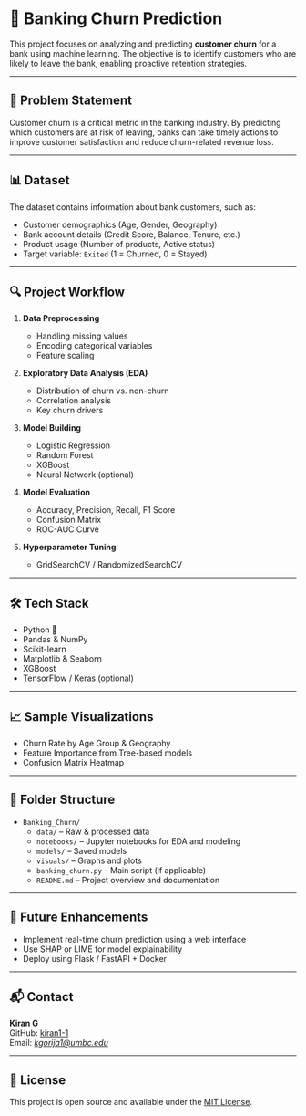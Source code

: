 # 🏦 Banking Churn Prediction

This project focuses on analyzing and predicting **customer churn** for a bank using machine learning. The objective is to identify customers who are likely to leave the bank, enabling proactive retention strategies.

---

## 📌 Problem Statement

Customer churn is a critical metric in the banking industry. By predicting which customers are at risk of leaving, banks can take timely actions to improve customer satisfaction and reduce churn-related revenue loss.

---

## 📊 Dataset

The dataset contains information about bank customers, such as:

- Customer demographics (Age, Gender, Geography)
- Bank account details (Credit Score, Balance, Tenure, etc.)
- Product usage (Number of products, Active status)
- Target variable: `Exited` (1 = Churned, 0 = Stayed)

---

## 🔍 Project Workflow

1. **Data Preprocessing**
   - Handling missing values
   - Encoding categorical variables
   - Feature scaling

2. **Exploratory Data Analysis (EDA)**
   - Distribution of churn vs. non-churn
   - Correlation analysis
   - Key churn drivers

3. **Model Building**
   - Logistic Regression
   - Random Forest
   - XGBoost
   - Neural Network (optional)

4. **Model Evaluation**
   - Accuracy, Precision, Recall, F1 Score
   - Confusion Matrix
   - ROC-AUC Curve

5. **Hyperparameter Tuning**
   - GridSearchCV / RandomizedSearchCV

---

## 🛠️ Tech Stack

- Python 🐍
- Pandas & NumPy
- Scikit-learn
- Matplotlib & Seaborn
- XGBoost
- TensorFlow / Keras (optional)

---

## 📈 Sample Visualizations

- Churn Rate by Age Group & Geography
- Feature Importance from Tree-based models
- Confusion Matrix Heatmap

---

## 📁 Folder Structure

- `Banking_Churn/`
  - `data/` – Raw & processed data
  - `notebooks/` – Jupyter notebooks for EDA and modeling
  - `models/` – Saved models
  - `visuals/` – Graphs and plots
  - `banking_churn.py` – Main script (if applicable)
  - `README.md` – Project overview and documentation

---

## 🚀 Future Enhancements

- Implement real-time churn prediction using a web interface
- Use SHAP or LIME for model explainability
- Deploy using Flask / FastAPI + Docker

---

## 📬 Contact

**Kiran G**  
GitHub: [kiran1-1](https://github.com/kiran1-1)  
Email: *kgorija1@umbc.edu*

---

## 📝 License

This project is open source and available under the [MIT License](LICENSE).